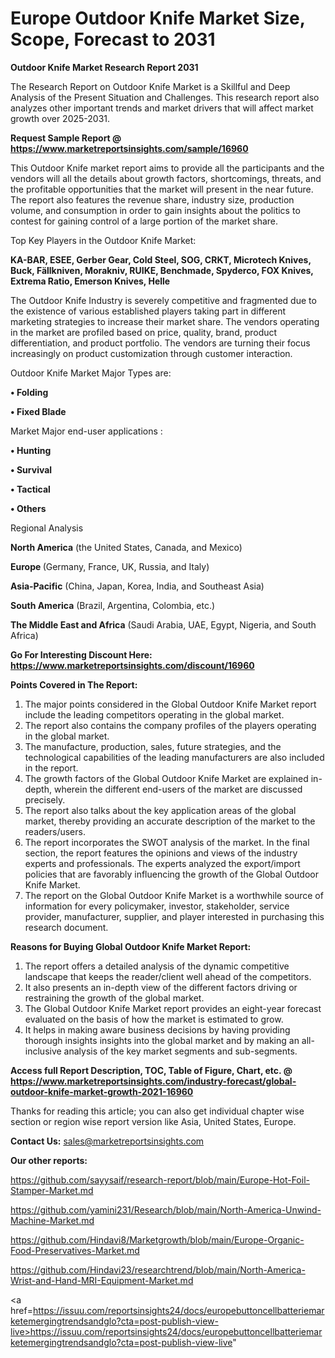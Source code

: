 # Europe Outdoor Knife Market Size, Scope, Forecast to 2031

<strong>Outdoor Knife Market Research Report 2031</strong>

The Research Report on Outdoor Knife Market is a Skillful and Deep Analysis of the Present Situation and Challenges. This research report also analyzes other important trends and market drivers that will affect market growth over 2025-2031.

<strong>Request Sample Report @ <a href=https://www.marketreportsinsights.com/sample/16960>https://www.marketreportsinsights.com/sample/16960</a></strong>

This Outdoor Knife market report aims to provide all the participants and the vendors will all the details about growth factors, shortcomings, threats, and the profitable opportunities that the market will present in the near future. The report also features the revenue share, industry size, production volume, and consumption in order to gain insights about the politics to contest for gaining control of a large portion of the market share.

Top Key Players in the Outdoor Knife Market:

<strong>KA-BAR, ESEE, Gerber Gear, Cold Steel, SOG, CRKT, Microtech Knives, Buck, Fällkniven, Morakniv, RUIKE, Benchmade, Spyderco, FOX Knives, Extrema Ratio, Emerson Knives, Helle</strong>

The Outdoor Knife Industry is severely competitive and fragmented due to the existence of various established players taking part in different marketing strategies to increase their market share. The vendors operating in the market are profiled based on price, quality, brand, product differentiation, and product portfolio. The vendors are turning their focus increasingly on product customization through customer interaction.

Outdoor Knife Market Major Types are:

<strong>• Folding

• Fixed Blade</strong>

Market Major end-user applications :

<strong>• Hunting

• Survival

• Tactical

• Others</strong>

Regional Analysis

</u><strong><b>North America</b></strong> (the United States, Canada, and Mexico)

<strong><b>Europe </b></strong>(Germany, France, UK, Russia, and Italy)

<strong><b>Asia-Pacific</b></strong> (China, Japan, Korea, India, and Southeast Asia)

<strong><b>South America</b></strong> (Brazil, Argentina, Colombia, etc.)

<strong><b>The Middle East and Africa</b></strong> (Saudi Arabia, UAE, Egypt, Nigeria, and South Africa)

<strong>Go For Interesting Discount Here: <a href=https://www.marketreportsinsights.com/discount/16960>https://www.marketreportsinsights.com/discount/16960</a></strong>

<strong>Points Covered in The Report:</strong>
<ol>
  <li>The major points considered in the Global Outdoor Knife Market report include the leading competitors operating in the global market.</li>
  <li>The report also contains the company profiles of the players operating in the global market.</li>
  <li>The manufacture, production, sales, future strategies, and the technological capabilities of the leading manufacturers are also included in the report.</li>
  <li>The growth factors of the Global Outdoor Knife Market are explained in-depth, wherein the different end-users of the market are discussed precisely.</li>
  <li>The report also talks about the key application areas of the global market, thereby providing an accurate description of the market to the readers/users.</li>
  <li>The report incorporates the SWOT analysis of the market. In the final section, the report features the opinions and views of the industry experts and professionals. The experts analyzed the export/import policies that are favorably influencing the growth of the Global Outdoor Knife Market.</li>
  <li>The report on the Global Outdoor Knife Market is a worthwhile source of information for every policymaker, investor, stakeholder, service provider, manufacturer, supplier, and player interested in purchasing this research document.</li>
</ol>
<strong>Reasons for Buying Global Outdoor Knife Market Report:</strong>

<ol>
  <li>The report offers a detailed analysis of the dynamic competitive landscape that keeps the reader/client well ahead of the competitors.</li>
  <li>It also presents an in-depth view of the different factors driving or restraining the growth of the global market.</li>
  <li>The Global Outdoor Knife Market report provides an eight-year forecast evaluated on the basis of how the market is estimated to grow.</li>
  <li>It helps in making aware business decisions by having providing thorough insights insights into the global market and by making an all-inclusive analysis of the key market segments and sub-segments.</li>
</ol>
<strong>Access full Report Description, TOC, Table of Figure, Chart, etc. @ <a href=https://www.marketreportsinsights.com/industry-forecast/global-outdoor-knife-market-growth-2021-16960>https://www.marketreportsinsights.com/industry-forecast/global-outdoor-knife-market-growth-2021-16960</a></strong>


Thanks for reading this article; you can also get individual chapter wise section or region wise report version like Asia, United States, Europe.

<strong>Contact Us:</strong>
sales@marketreportsinsights.com

<strong>Our other reports:</strong>

<a href=https://github.com/sayysaif/research-report/blob/main/Europe-Hot-Foil-Stamper-Market.md>https://github.com/sayysaif/research-report/blob/main/Europe-Hot-Foil-Stamper-Market.md</a>

<a href=https://github.com/yamini231/Research/blob/main/North-America-Unwind-Machine-Market.md>https://github.com/yamini231/Research/blob/main/North-America-Unwind-Machine-Market.md</a>

<a href=https://github.com/Hindavi8/Marketgrowth/blob/main/Europe-Organic-Food-Preservatives-Market.md>https://github.com/Hindavi8/Marketgrowth/blob/main/Europe-Organic-Food-Preservatives-Market.md</a>

<a href=https://github.com/Hindavi23/researchtrend/blob/main/North-America-Wrist-and-Hand-MRI-Equipment-Market.md>https://github.com/Hindavi23/researchtrend/blob/main/North-America-Wrist-and-Hand-MRI-Equipment-Market.md</a>

<a href=https://issuu.com/reportsinsights24/docs/europebuttoncellbatteriemarketemergingtrendsandglo?cta=post-publish-view-live>https://issuu.com/reportsinsights24/docs/europebuttoncellbatteriemarketemergingtrendsandglo?cta=post-publish-view-live</a>"
